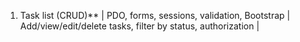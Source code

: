 1. Task list (CRUD)** | PDO, forms, sessions, validation, Bootstrap | Add/view/edit/delete tasks, filter by status, authorization |
